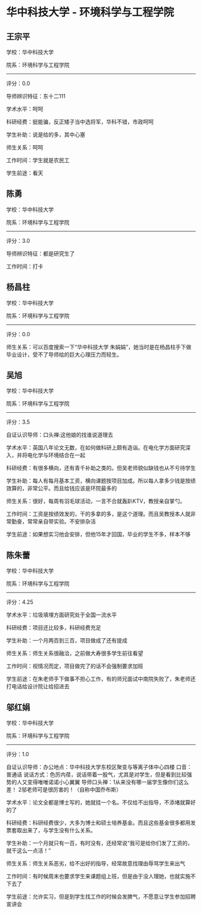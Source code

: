 # 华中科技大学 - 环境科学与工程学院

## 王宗平

学校：华中科技大学

院系：环境科学与工程学院

* * *

评分：0.0

导师辨识特征：东十二111

学术水平：呵呵

科研经费：挺能骗，反正矮子当中选将军，华科不错，市政呵呵

学生补助：说是给的多，其中心塞

师生关系：呵呵

工作时间：学生就是农民工

学生前途：看天

## 陈勇

学校：华中科技大学

院系：环境科学与工程学院

* * *

评分：3.0

导师辨识特征：都是研究生了

工作时间：打卡

## 杨昌柱

学校：华中科技大学

院系：环境科学与工程学院

* * *

评分：0.0

师生关系：可以百度搜索一下“华中科技大学 朱娟娟”，她当时是在杨昌柱手下做毕业设计，受不了导师给的巨大心理压力而轻生。

## 吴旭

学校：华中科技大学

院系：环境科学与工程学院

* * *

评分：3.5

自证认识导师：口头禅:这他娘的找谁说道理去

学术水平：英国八年论文无数，在如何做科研上颇有造诣。在电化学方面研究深入，并将电化学与环境结合在一起

科研经费：有很多横向，还有青千补助之类的。但吴老师貌似缺钱也从不亏待学生

学生补助：每人有每月基本工资，横向课题按项目加成。所以每人拿多少钱是按绩效算的，非常公平。而且给钱应该是环院最多的

师生关系：很好，每周有羽毛球活动，一言不合就轰趴KTV，教授亲自掌勺。

工作时间：工资是按绩效发的，干的多拿的多，是这个道理。而且吴教授本人就非常勤奋，常常亲自带实验。不安排杂活

学生前途：如果想实习他会安排，但他15年才回国，毕业的学生不多，样本不够

## 陈朱蕾

学校：华中科技大学

院系：环境科学与工程学院

* * *

评分：4.25

学术水平：垃圾填埋方面研究处于全国一流水平

科研经费：项目还比较多，科研经费充足

学生补助：一个月两百到三百，项目做成了还有提成

师生关系：师生关系很融洽，之前做大寿很多学生前往看望

工作时间：视情况而定，项目做完了的话不会强制要求加班

学生前途：在朱老师手下做事不担心工作，有的师兄面试中南院失败了，朱老师还打电话给设计院让给招进去

## 邬红娟

学校：华中科技大学

院系：环境科学与工程学院

* * *

评分：1.0

自证认识导师：办公地点：华中科技大学东校区聚变与等离子体中心四楼
口音：普通话
说话方式：色厉内荏，说话带着一股气，尤其是对学生，但是看到比较强势的人又变得唯唯诺诺小心翼翼
导师口头禅：1从来没有哪一届学生像你们这么差！
2邬老师可是很厉害的！（自称中国乔布斯）

学术水平：论文全都是博士写的，她就挂一个名。不仅给不出指导，不添堵就算好的了

科研经费：科研经费很少，大多为博士和硕士培养基金。而且这些基金很多都用发票套取出来了，与学生没有什么关系。

学生补助：一个月就只有一百，有时没有，还经常说“我可是给你们发了工资的，就干这么一点活！”

师生关系：师生关系恶劣，给不出好的指导，经常故意找理由辱骂学生来出气

工作时间：有时候周末也要求学生来课题组上班，但是由于没人理她，也就实施不下去了

学生前途：允许实习，但是到学生找工作的时候会发脾气，不愿意让学生参加招聘宣讲会